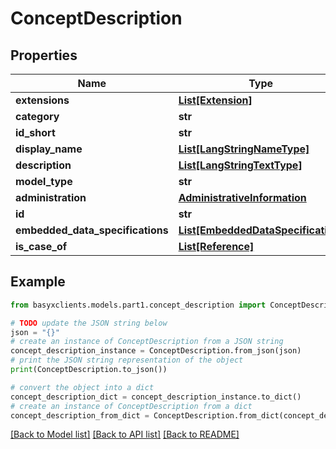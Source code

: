 # ConceptDescription


## Properties

Name | Type | Description | Notes
------------ | ------------- | ------------- | -------------
**extensions** | [**List[Extension]**](Extension.md) |  | [optional] 
**category** | **str** |  | [optional] 
**id_short** | **str** |  | [optional] 
**display_name** | [**List[LangStringNameType]**](LangStringNameType.md) |  | [optional] 
**description** | [**List[LangStringTextType]**](LangStringTextType.md) |  | [optional] 
**model_type** | **str** |  | 
**administration** | [**AdministrativeInformation**](AdministrativeInformation.md) |  | [optional] 
**id** | **str** |  | 
**embedded_data_specifications** | [**List[EmbeddedDataSpecification]**](EmbeddedDataSpecification.md) |  | [optional] 
**is_case_of** | [**List[Reference]**](Reference.md) |  | [optional] 

## Example

```python
from basyxclients.models.part1.concept_description import ConceptDescription

# TODO update the JSON string below
json = "{}"
# create an instance of ConceptDescription from a JSON string
concept_description_instance = ConceptDescription.from_json(json)
# print the JSON string representation of the object
print(ConceptDescription.to_json())

# convert the object into a dict
concept_description_dict = concept_description_instance.to_dict()
# create an instance of ConceptDescription from a dict
concept_description_from_dict = ConceptDescription.from_dict(concept_description_dict)
```
[[Back to Model list]](../README.md#documentation-for-models) [[Back to API list]](../README.md#documentation-for-api-endpoints) [[Back to README]](../README.md)


